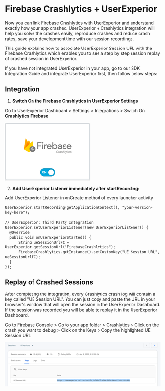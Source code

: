 # Firebase Crashlytics + UserExperior

Now you can link Firebase Crashlytics with UserExperior and understand exactly how your app crashed. UserExperior + Crashlytics integration will help you solve the crashes easily, reproduce crashes and reduce crash rates, save your development time with our session recordings.

This guide explains how to associate UserExperior Session URL with the Firebase Crashlytics which enables you to see a step by step session replay of crashed session in UserExperior.

If you have not integrated UserExperior in your app, go to our SDK Integration Guide and integrate UserExperior first, then follow below steps:

## Integration

1. **Switch On the Firebase Crashlytics in UserExperior Settings**

  Go to UserExperior Dashboard > Settings > Integrations > Switch On **Crashlytics Firebase**
  
  ![Firebase Crashlytics Switch](_media/firebase-crashlytics-android/firebase-crashlytics-switch.png)

2. **Add UserExperior Listener immediately after startRecording:**

  Add UserExperior Listener in onCreate method of every launcher activity

  ```
  UserExperior.startRecording(getApplicationContext(), "your-version-key-here");
  
  // UserExperior: Third Party Integration
  UserExperior.setUserExperiorListener(new UserExperiorListener() {
    @Override
    public void onUserExperiorStarted() {
        String ueSessionUrlFC = UserExperior.getSessionUrl("FirebaseCrashlytics");
        FirebaseCrashlytics.getInstance().setCustomKey("UE Session URL", ueSessionUrlFC);
    }
  });
  ```
  
 ## Replay of Crashed Sessions
 
After completing the integration, every Crashlytics crash log will contain a key called "UE Session URL". You can just copy and paste the URL in your browser's window that will open the session in the UserExperior Dashboard. If the session was recorded you will be able to replay it in the UserExperior Dashboard.

Go to Firebase Console > Go to your app folder > Crashlytics > Click on the crash you want to debug > Click on the Keys > Copy the highlighted UE Session URL

![Firebase Crashlytics Switch](_media/firebase-crashlytics-android/firebase-crashlytics-ue-session-url.png)


 
 




